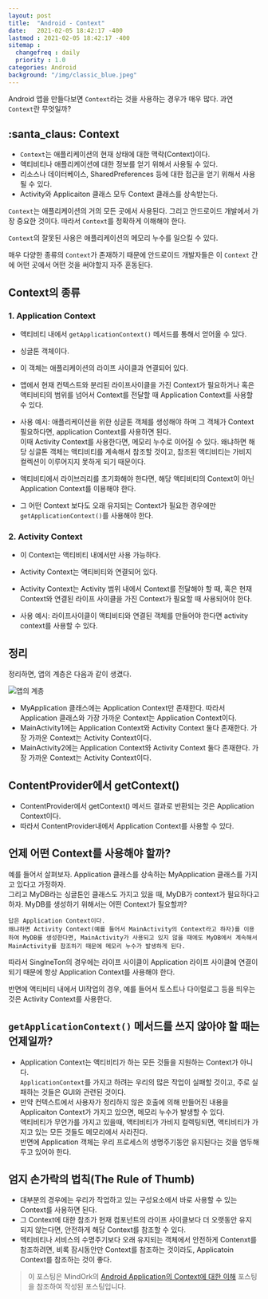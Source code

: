 ```yaml
---
layout: post
title:  "Android - Context"
date:   2021-02-05 18:42:17 -400
lastmod : 2021-02-05 18:42:17 -400
sitemap :
  changefreq : daily
  priority : 1.0
categories: Android
background: "/img/classic_blue.jpeg"
---
```


Android 앱을 만들다보면 `Context`라는 것을 사용하는 경우가 매우 많다. 
과연 `Context`란 무엇일까?

## :santa_claus: Context
- `Context`는 애플리케이션의 현재 상태에 대한 맥락(Context)이다.
- 액티비티나 애플리케이션에 대한 정보를 얻기 위해서 사용될 수 있다.
- 리소스나 데이터베이스, SharedPreferences 등에 대한 접근을 얻기 위해서 사용될 수 있다.
- Activity와 Applicaiton 클래스 모두 Context 클래스를 상속받는다.

`Context`는 애플리케이션의 거의 모든 곳에서 사용된다. 그리고 안드로이드 개발에서 가장 중요한 것이다. 따라서 `Context`를 정확하게 이해해야 한다.  

`Context`의 잘못된 사용은 애플리케이션의 메모리 누수를 일으킬 수 있다.  

매우 다양한 종류의 `Context`가 존재하기 때문에 안드로이드 개발자들은 이 `Context` 간에 어떤 곳에서 어떤 것을 써야할지 자주 혼동된다.  

## Context의 종류
### 1. Application Context
- 액티비티 내에서 `getApplicationContext()` 메서드를 통해서 얻어올 수 있다.
- 싱글톤 객체이다.
- 이 객체는 애플리케이션의 라이프 사이클과 연결되어 있다.
- 앱에서 현재 컨텍스트와 분리된 라이프사이클을 가진 Context가 필요하거나 혹은 액티비티의 범위를 넘어서 Context를 전달할 때 Application Context를 사용할 수 있다.

- 사용 예시: 애플리케이션을 위한 싱글톤 객체를 생성해야 하며 그 객체가 Context 필요하다면, application Context를 사용하면 된다.  
이때 Activity Context를 사용한다면, 메모리 누수로 이어질 수 있다. 왜냐하면 해당 싱글톤 객체는 액티비티를 계속해서 참조할 것이고, 참조된 액티비티는 가비지 컬렉션이 이루어지지 못하게 되기 때문이다.  

- 액티비티에서 라이브러리를 초기화해야 한다면, 해당 액티비티의 Context이 아닌 Application Context를 이용해야 한다.

- 그 어떤 Context 보다도 오래 유지되는 Context가 필요한 경우에만 `getApplicationContext()`를 사용해야 한다.

### 2. Activity Context
- 이 Context는 액티비티 내에서만 사용 가능하다.
- Activity Context는 액티비티와 연결되어 있다.
- Activity Context는 Activity 범위 내에서 Context를 전달해야 할 때, 혹은 현재 Context와 연결된 라이프 사이클을 가진 Context가 필요할 때 사용되어야 한다.

- 사용 예시: 라이프사이클이 액티비티와 연결된 객체를 만들어야 한다면 activity context를 사용할 수 있다.

## 정리 
정리하면, 앱의 계층은 다음과 같이 생겼다.
  
![앱의 계층](https://s3.ap-south-1.amazonaws.com/mindorks-server-uploads/context-app-activity-hierarchy.jpg)
- MyApplication 클래스에는 Application Context만 존재한다. 따라서 Application 클래스와 가장 가까운 Context는 Application Context이다.
- MainActivity1에는 Application Context와 Activity Context 둘다 존재한다. 가장 가까운 Context는 Activity Context이다.
- MainActivity2에는 Application Context와 Activity Context 둘다 존재한다. 가장 가까운 Context는 Activity Context이다.

## ContentProvider에서 getContext()
- ContentProvider에서 getContext() 메서드 결과로 반환되는 것은 Application Context이다.
- 따라서 ContentProvider내에서 Application Context를 사용할 수 있다.

## 언제 어떤 Context를 사용해야 할까?
예를 들어서 살펴보자.
Application 클래스를 상속하는 MyApplication 클래스를 가지고 있다고 가정하자.  
그리고 MyDB라는 싱글톤인 클래스도 가지고 있을 때, MyDB가 context가 필요하다고 하자. MyDB를 생성하기 위해서는 어떤 Context가 필요할까?  

    답은 Application Context이다. 
    왜냐하면 Activity Context(예를 들어서 MainActivity의 Context라고 하자)를 이용하여 MyDB를 생성한다면, MainActivity가 사용되고 있지 않을 때에도 MyDB에서 계속해서 MainActivity를 참조하기 때문에 메모리 누수가 발생하게 된다.  
    
따라서 SinglneTon의 경우에는 라이프 사이클이 Application 라이프 사이클에 연결이 되기 때문에 항상 Application Context를 사용해야 한다.

반면에 액티비티 내에서 UI작업의 경우, 예를 들어서 토스트나 다이럴로그 등을 띄우는 것은 Activity Context를 사용한다.  

## `getApplicationContext()` 메서드를 쓰지 않아야 할 때는 언제일까?
- Application Context는 액티비티가 하는 모든 것들을 지원하는 Context가 아니다.  
`ApplicationContext`를 가지고 하려는 우리의 많은 작업이 실패할 것이고, 주로 실패하는 것들은 GUI와 관련된 것이다.
- 만약 컨텍스트에서 사용자가 정리하지 않은 호출에 의해 만들어진 내용을 Applicaiton Context가 가지고 있으면, 메모리 누수가 발생할 수 있다.  
액티비티가 무언가를 가지고 있을때, 액티비티가 가비지 컬렉팅되면, 액티비티가 가지고 있는 모든 것들도 메모리에서 사라진다.  
반면에 Application 객체는 우리 프로세스의 생명주기동안 유지된다는 것을 염두해두고 있어야 한다.

## 엄지 손가락의 법칙(The Rule of Thumb)
- 대부분의 경우에는 우리가 작업하고 있는 구성요소에서 바로 사용할 수 있는 Context를 사용하면 된다.
- 그 Context에 대한 참조가 현재 컴포넌트의 라이프 사이클보다 더 오랫동안 유지 되지 않는다면, 안전하게 해당 Context를 참조할 수 있다.
- 액티비티나 서비스의 수명주기보다 오래 유지되는 객체에서 안전하게 Contenxt를 참조하려면, 비록 잠시동안만 Context를 참조하는 것이라도, Applicatoin Context를 참조하는 것이 좋다.

> 이 포스팅은 MindOrk의 [Android Application의 Context에 대한 이해](https://blog.mindorks.com/understanding-context-in-android-application-330913e32514) 포스팅을 참조하여 작성된 포스팅입니다.        

  

